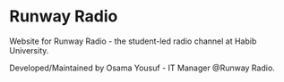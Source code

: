 # Runway Radio
Website for Runway Radio - the student-led radio channel at Habib University.

Developed/Maintained by Osama Yousuf - IT Manager @Runway Radio.
